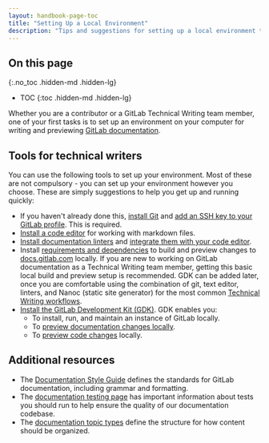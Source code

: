 ```yaml
---
layout: handbook-page-toc
title: "Setting Up a Local Environment"
description: "Tips and suggestions for setting up a local environment to write and preview GitLab product documentation."
---
```


## On this page
{:.no_toc .hidden-md .hidden-lg}

- TOC
{:toc .hidden-md .hidden-lg}

Whether you are a contributor or a GitLab Technical Writing team member, one of your first tasks is to set up
an environment on your computer for writing and previewing [GitLab documentation](https://docs.gitlab.com/).

## Tools for technical writers

You can use the following tools to set up your environment. Most of
these are not compulsory - you can set up your environment however you choose.
These are simply suggestions to help you get up and running quickly:

- If you haven't already done this, [install Git](https://docs.gitlab.com/ee/topics/git/how_to_install_git/index.html)
  and [add an SSH key to your GitLab profile](https://docs.gitlab.com/ee/ssh/#add-an-ssh-key-to-your-gitlab-account).
  This is required.
- [Install a code editor](https://about.gitlab.com/handbook/markdown-guide/#markdown-editors)
  for working with markdown files.
- [Install documentation linters](https://docs.gitlab.com/ee/development/documentation/testing.html#install-linters) and
  [integrate them with your code editor](https://docs.gitlab.com/ee/development/documentation/testing.html#configure-editors).
- Install [requirements and dependencies](https://gitlab.com/gitlab-org/gitlab-docs/-/blob/main/doc/setup.md) to build and preview changes to [docs.gitlab.com](https://docs.gitlab.com/) locally. If you are new to working on GitLab documentation as a Technical Writing team member, getting this basic local build and preview setup is recommended. GDK can be added later, once you are comfortable using the combination of git, text editor, linters, and Nanoc (static site generator) for the most common [Technical Writing workflows](https://about.gitlab.com/handbook/engineering/ux/technical-writing/workflow/).
- [Install the GitLab Development Kit (GDK)](https://gitlab.com/gitlab-org/gitlab-development-kit/-/blob/main/doc/index.md). GDK enables you:
  - To install, run, and maintain an instance of GitLab locally.
  - To [preview documentation changes locally](https://gitlab.com/gitlab-org/gitlab-development-kit/-/blob/main/doc/howto/gitlab_docs.md).
  - To [preview code changes](https://gitlab.com/gitlab-org/gitlab-development-kit/-/blob/main/doc/howto/preview_gitlab_changes.md) locally.

## Additional resources

- The [Documentation Style Guide](https://docs.gitlab.com/ee/development/documentation/styleguide/)
  defines the standards for GitLab documentation, including grammar and formatting.
- The [documentation testing page](https://docs.gitlab.com/ee/development/documentation/testing.html)
  has important information about tests you should run to help ensure the quality of our documentation codebase.
- The [documentation topic types](https://docs.gitlab.com/ee/development/documentation/structure.html) define the structure for how content should be organized.
